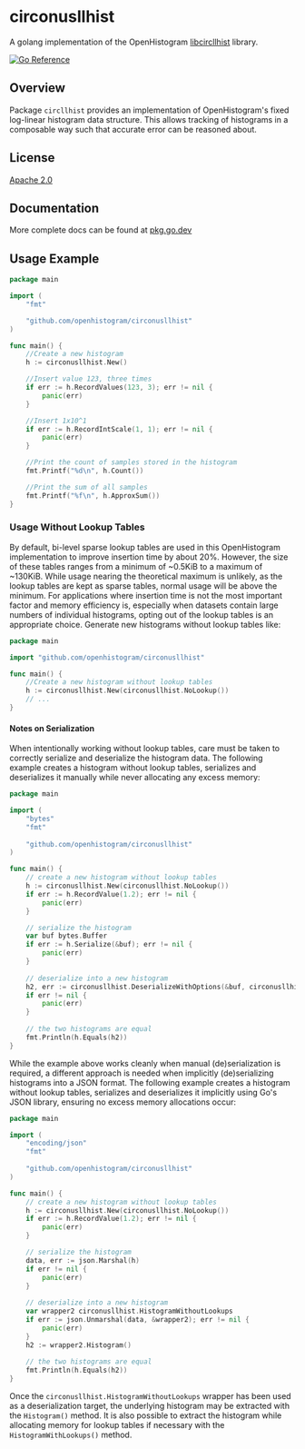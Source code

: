 # circonusllhist

A golang implementation of the OpenHistogram [libcircllhist](https://github.com/openhistogram/libcircllhist) library.

[![Go Reference](https://pkg.go.dev/badge/github.com/openhistogram/circonusllhist.svg)](https://pkg.go.dev/github.com/openhistogram/circonusllhist)

## Overview

Package `circllhist` provides an implementation of OpenHistogram's fixed log-linear histogram data structure.  This allows tracking of histograms in a composable way such that accurate error can be reasoned about.

## License

[Apache 2.0](LICENSE)

## Documentation

More complete docs can be found at [pkg.go.dev](https://pkg.go.dev/github.com/openhistogram/circonusllhist)

## Usage Example

```go
package main

import (
	"fmt"

	"github.com/openhistogram/circonusllhist"
)

func main() {
	//Create a new histogram
	h := circonusllhist.New()

	//Insert value 123, three times
	if err := h.RecordValues(123, 3); err != nil {
		panic(err)
	}

	//Insert 1x10^1
	if err := h.RecordIntScale(1, 1); err != nil {
		panic(err)
	}

	//Print the count of samples stored in the histogram
	fmt.Printf("%d\n", h.Count())

	//Print the sum of all samples
	fmt.Printf("%f\n", h.ApproxSum())
}
```

### Usage Without Lookup Tables

By default, bi-level sparse lookup tables are used in this OpenHistogram implementation to improve insertion time by about 20%. However, the size of these tables ranges from a minimum of ~0.5KiB to a maximum of ~130KiB. While usage nearing the theoretical maximum is unlikely, as the lookup tables are kept as sparse tables, normal usage will be above the minimum. For applications where insertion time is not the most important factor and memory efficiency is, especially when datasets contain large numbers of individual histograms, opting out of the lookup tables is an appropriate choice. Generate new histograms without lookup tables like:

```go
package main

import "github.com/openhistogram/circonusllhist"

func main() {
	//Create a new histogram without lookup tables
	h := circonusllhist.New(circonusllhist.NoLookup())
	// ...
}
```

#### Notes on Serialization

When intentionally working without lookup tables, care must be taken to correctly serialize and deserialize the histogram data. The following example creates a histogram without lookup tables, serializes and deserializes it manually while never allocating any excess memory:

```go
package main

import (
	"bytes"
	"fmt"
	
	"github.com/openhistogram/circonusllhist"
)

func main() {
	// create a new histogram without lookup tables
	h := circonusllhist.New(circonusllhist.NoLookup())
	if err := h.RecordValue(1.2); err != nil {
		panic(err)
	}

	// serialize the histogram 
	var buf bytes.Buffer
	if err := h.Serialize(&buf); err != nil {
		panic(err)
    }
	
    // deserialize into a new histogram
	h2, err := circonusllhist.DeserializeWithOptions(&buf, circonusllhist.NoLookup())
	if err != nil {
		panic(err)
	}
	
	// the two histograms are equal
	fmt.Println(h.Equals(h2))
}
```

While the example above works cleanly when manual (de)serialization is required, a different approach is needed when implicitly (de)serializing histograms into a JSON format. The following example creates a histogram without lookup tables, serializes and deserializes it implicitly using Go's JSON library, ensuring no excess memory allocations occur:

```go
package main

import (
	"encoding/json"
	"fmt"
	
	"github.com/openhistogram/circonusllhist"
)

func main() {
	// create a new histogram without lookup tables
	h := circonusllhist.New(circonusllhist.NoLookup())
	if err := h.RecordValue(1.2); err != nil {
		panic(err)
	}

	// serialize the histogram
	data, err := json.Marshal(h)
	if err != nil {
		panic(err)
    }
	
    // deserialize into a new histogram
    var wrapper2 circonusllhist.HistogramWithoutLookups
	if err := json.Unmarshal(data, &wrapper2); err != nil {
		panic(err)
	}
	h2 := wrapper2.Histogram()
	
	// the two histograms are equal
	fmt.Println(h.Equals(h2))
}
```

Once the `circonusllhist.HistogramWithoutLookups` wrapper has been used as a deserialization target, the underlying histogram may be extracted with the `Histogram()` method. It is also possible to extract the histogram while allocating memory for lookup tables if necessary with the `HistogramWithLookups()` method.